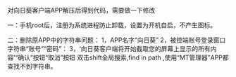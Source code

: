 对向日葵客户端APP解压后得到代码，需要做一下修改

一：手机root后，注册为系统进程防止卸载，设置为开机自启，不产生图标。

二：删除原APP中的字符串问题：
1，APP名字“向日葵”
2，被控端账号登录窗口字符串“账号”“密码”：
3，‘向日葵客户端将开始截取您的屏幕上显示的所有内容’“确认”按钮“取消”按钮
双击shift全局搜索,find in path ,使用“MT管理器”APP都查找不到字符串。

